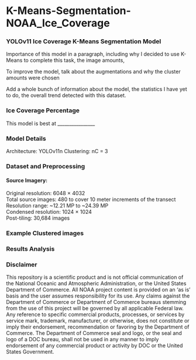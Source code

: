 # K-Means-Segmentation-NOAA_Ice_Coverage

###  YOLOv11 Ice Coverage K-Means Segmentation Model
 Importance of this model in a paragraph, including why I decided to use K-Means to complete this task, the image amounts, 
 
 To improve the model, talk about the augmentations and why the cluster amounts were chosen
 
 Add a whole bunch of information about the model, the statistics I have yet to do, the overall trend detected with this dataset. 

### Ice Coverage Percentage
This model is best at ________________

### Model Details
Architecture: YOLOv11n
Clustering: nC = 3

### Dataset and Preprocessing
#### Source Imagery:
  Original resolution: 6048 × 4032\
  Total source images: 480 to cover 10 meter increments of the transect\
  Resolution range: ~12.21 MP to ~24.39 MP\
  Condensed resolution: 1024 × 1024\
  Post-tiling: 30,684 images

### Example Clustered images


### Results Analysis


### Disclaimer
This repository is a scientific product and is not official communication of the National Oceanic and Atmospheric Administration, or the United States Department of Commerce. All NOAA project content is provided on an ‘as is’ basis and the user assumes responsibility for its use. Any claims against the Department of Commerce or Department of Commerce bureaus stemming from the use of this project will be governed by all applicable Federal law. Any reference to specific commercial products, processes, or services by service mark, trademark, manufacturer, or otherwise, does not constitute or imply their endorsement, recommendation or favoring by the Department of Commerce. The Department of Commerce seal and logo, or the seal and logo of a DOC bureau, shall not be used in any manner to imply endorsement of any commercial product or activity by DOC or the United States Government.
